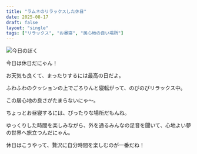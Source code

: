 ```yaml
---
title: "ラムネのリラックスした休日"
date: 2025-08-17
draft: false
layout: "single"
tags: ["リラックス", "お昼寝", "居心地の良い場所"]
---
```


![今日のぼく](/images/cat-2025-08-17T10-12-56.jpg)

今日は休日だにゃん！  

お天気も良くて、まったりするには最高の日だよ。  

ふわふわのクッションの上でごろりんと寝転がって、のびのびリラックス中。  

この居心地の良さがたまらないにゃ〜。  

ちょっとお昼寝するには、ぴったりな場所だもんね。  

ゆっくりした時間を楽しみながら、外を通るみんなの足音を聞いて、心地よい夢の世界へ旅立つんだにゃん。  

休日はこうやって、贅沢に自分時間を楽しむのが一番だね！  